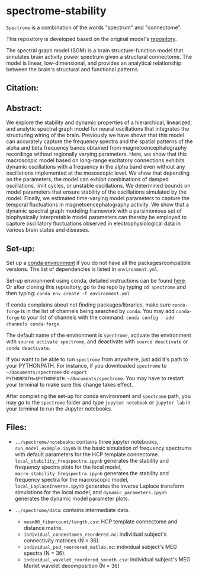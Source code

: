 # spectrome-stability

`Spectrome` is a combination of the words "spectrum" and "connectome". 
<!-- This package is the collection of codes that constructed the analysis for the preprint ["Spectral graph theory of brain oscillations - revisited and improved"](https://www.biorxiv.org/content/10.1101/2021.09.28.462078v1).  -->
This repository is developed based on the original model's [repository](https://github.com/Raj-Lab-UCSF/spectrome).

The spectral graph model (SGM) is a brain structure-function model that simulates brain activity power spectrum given a structural connectome. The model is linear, low-dimensional, and provides an analytical relationship between the brain's structural and functional patterns.

## Citation:
<!-- The code in this repository is used for the analysis as shown in: Parul Verma, Srikantan Nagarajan, and Ashish Raj. “Spectral Graph Theory of Brain Oscillations - revisited and improved” (https://www.biorxiv.org/content/10.1101/2021.09.28.462078v1). If you found this useful, please cite the following: -->

<!-- ```
@article {verma2021spectral,
	author = {Verma, Parul and Nagarajan, Srikantan and Raj, Ashish},
	title = {Spectral graph theory of brain oscillations -- revisited and improved},
	elocation-id = {2021.09.28.462078},
	year = {2021},
	doi = {10.1101/2021.09.28.462078},
	publisher = {Cold Spring Harbor Laboratory},
	URL = {https://www.biorxiv.org/content/early/2021/09/30/2021.09.28.462078},
	eprint = {https://www.biorxiv.org/content/early/2021/09/30/2021.09.28.462078.full.pdf},
	journal = {bioRxiv}
}
``` -->

## Abstract:
We explore the stability and dynamic properties of a hierarchical, linearized, and analytic spectral graph model for neural oscillations that integrates the structuring wiring of the brain. Previously we have shown that this model can accurately capture the frequency spectra and the spatial patterns of the alpha and beta frequency bands obtained from magnetoencephalography recordings without regionally varying parameters. Here, we show that this macroscopic model based on long-range excitatory connections exhibits dynamic oscillations with a frequency in the alpha band even without any oscillations implemented at the mesoscopic level. We show that depending on the parameters, the model can exhibit combinations of damped oscillations, limit cycles, or unstable oscillations. We determined bounds on model parameters that ensure stability of the oscillations simulated by the model. Finally, we estimated time-varying model parameters to capture the temporal fluctuations in magnetoencephalography activity. We show that a dynamic spectral graph modeling framework with a parsimonious set of biophysically interpretable model parameters can thereby be employed to capture oscillatory fluctuations observed in electrophysiological data in various brain states and diseases.

## Set-up:

<!-- First clone the environment to your computer, either download this repo as a `.zip` file or `git clone https://github.com/Raj-Lab-UCSF/spectrome.git`. -->

Set up a [conda environment](https://docs.conda.io/projects/conda/en/latest/user-guide/getting-started.html) if you do not have all the packages/compatible versions. The list of dependencies is listed in `environment.yml`.

Set-up environment using conda, detailed instructions can be found [here](https://docs.conda.io/projects/conda/en/latest/user-guide/tasks/manage-environments.html). Or after cloning this repository, go to the repo by typing `cd spectrome` and then typing:
`conda env create -f environment.yml`

If conda complains about not finding packages/libraries, make sure `conda-forge` is in the list of channels being searched by `conda`.
You may add `conda-forge` to your list of channels with the command: `conda config --add channels conda-forge`.

The default name of the environment is `spectrome`, activate the environment with `source activate spectrome`, and deactivate with `source deactivate` or `conda deactivate`.

If you want to be able to run `spectrome` from anywhere, just add it's path to your PYTHONPATH. For instance, if you downloaded `spectrome` to `~/Documents/spectrome` do `export PYTHONPATH=$PYTHONPATH:~/Documents/spectrome`. You may have to restart your terminal to make sure this change takes effect.

After completing the set-up for conda environment and `spectrome` path, you may go to the `spectrome` folder and type `jupyter notebook` or `jupyter lab` in your terminal to run the Jupyter notebooks.

## Files:
 - `../spectrome/notebooks`: contains three jupyter notebooks, `run_model_example.ipynb` is the basic simulation of frequency spectrums with default parameters for the HCP template connectome. `local_stability_freqspectra.ipynb` generates the stability and frequency spectra plots for the local model, `macro_stability_freqspectra.ipynb` generates the stability and frequency spectra for the macroscopic model, `local_LaplaceInverse.ipynb` generates the inverse Laplace transform simulations for the local model, and `dynamic_parameters.ipynb` generates the dynamic model parameter plots.

 - `../spectrome/data`: contains intermediate data.
    - `mean80_fibercount/length.csv`: HCP template connectome and distance matrix.
    - `individual_connectomes_reordered.nc`: individual subject's connectivity matrices (N = 36).
    - `individual_psd_reordered_matlab.nc`: individual subject's MEG spectra (N = 36).
    - `individual_wavelet_reordered_smooth.csv`: individual subject's MEG Morlet wavelet decomposition (N = 36)
